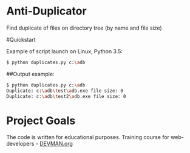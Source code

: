# Anti-Duplicator

Find duplicate of files on directory tree (by name and file size)

#Quickstart

Example of script launch on Linux, Python 3.5:

```bash
$ python duplicates.py c:\adb
```

##Output example:

```bash
$ python duplicates.py c:\adb
Duplicate: c:\adb\test\adb.exe file size: 0
Duplicate: c:\adb\test2\adb.exe file size: 0
```

# Project Goals

The code is written for educational purposes. Training course for web-developers - [DEVMAN.org](https://devman.org)

